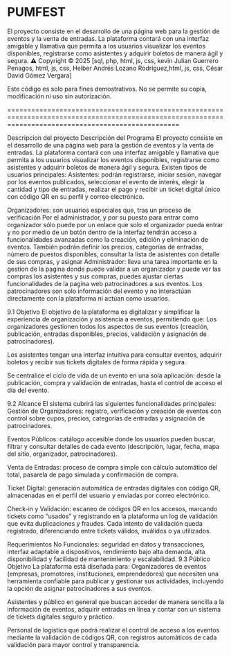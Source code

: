 # PUMFEST
El proyecto consiste en el desarrollo de una página web para la gestión de eventos y la venta de entradas. La plataforma contará con una interfaz amigable y llamativa que permita a los usuarios visualizar los eventos disponibles, registrarse como asistentes y adquirir boletos de manera ágil y segura.
⚠️ Copyright © 2025 [sql, php, html, js, css, kevin Julian Guerrero Penagos, html, js, css, Heiber Andrés Lozano Rodríguez,html, js, css,  César David Gómez Vergara]

Este código es solo para fines demostrativos. No se permite su copia, modificación ni uso sin autorización.



=======================================================================================================================================================




Descripcion del proyecto
Descripción del Programa
El proyecto consiste en el desarrollo de una página web para la gestión de eventos y la venta de entradas. La plataforma contará con una interfaz amigable y llamativa que permita a los usuarios visualizar los eventos disponibles, registrarse como asistentes y adquirir boletos de manera ágil y segura.
Existen tipos de usuarios principales:
Asistentes: podrán registrarse, iniciar sesión, navegar por los eventos publicados, seleccionar el evento de interés, elegir la cantidad y tipo de entradas, realizar el pago y recibir un ticket digital único con código QR en su perfil y correo electrónico.


Organizadores: son usuarios especiales que, tras un proceso de verificación Por el administrador, y por su puesto para entrar como organizador sólo puede por un enlace que solo el organizador pueda entrar y no por medio de un botón dentro de la interfaz tendrán acceso a funcionalidades avanzadas como la creación, edición y eliminación de eventos. También podrán definir los precios, categorías de entradas, número de puestos disponibles, consultar la lista de asistentes con detalle de sus compras, y asignar 
Administrador: lleva una tarea importante en la gestion de la pagina donde puede validar a un organizador y puede ver las compras los asistentes y sus compras, puedes ajustar ciertas funcionalidades de la pagina web
patrocinadores a sus eventos. Los patrocinadores son solo información del evento y no interactúan directamente con la plataforma ni actúan como usuarios.


9.1 Objetivo
El objetivo de la plataforma es digitalizar y simplificar la experiencia de organización y asistencia a eventos, permitiendo que:
Los organizadores gestionen todos los aspectos de sus eventos (creación, publicación, entradas disponibles, precios, validación y asignación de patrocinadores).


Los asistentes tengan una interfaz intuitiva para consultar eventos, adquirir boletos y recibir sus tickets digitales de forma rápida y segura.


Se centralice el ciclo de vida de un evento en una sola aplicación: desde la publicación, compra y validación de entradas, hasta el control de acceso el día del evento.


9.2 Alcance
El sistema cubrirá las siguientes funcionalidades principales:
Gestión de Organizadores: registro, verificación y creación de eventos con control sobre cupos, precios, categorías de entradas y asignación de patrocinadores.


Eventos Públicos: catálogo accesible donde los usuarios pueden buscar, filtrar y consultar detalles de cada evento (descripción, lugar, fecha, mapa del sitio, organizador, patrocinadores).


Venta de Entradas: proceso de compra simple con cálculo automático del total, pasarela de pago simulada y confirmación de compra.


Ticket Digital: generación automática de entradas digitales con código QR, almacenadas en el perfil del usuario y enviadas por correo electrónico.


Check-in y Validación: escaneo de códigos QR en los accesos, marcando tickets como “usados” y registrando en la plataforma un log de validación que evita duplicaciones y fraudes. Cada intento de validación queda registrado, diferenciando entre tickets válidos, inválidos o ya utilizados.


Requerimientos No Funcionales: seguridad en datos y transacciones, interfaz adaptable a dispositivos, rendimiento bajo alta demanda, alta disponibilidad y facilidad de mantenimiento y escalabilidad.
9.3 Público Objetivo
La plataforma está diseñada para:
Organizadores de eventos (empresas, promotores, instituciones, emprendedores) que necesiten una herramienta confiable para publicar y gestionar sus actividades, incluyendo la opción de asignar patrocinadores a sus eventos.


Asistentes y público en general que buscan acceder de manera sencilla a la información de eventos, adquirir entradas en línea y contar con un sistema de tickets digitales seguro y práctico.


Personal de logística que podrá realizar el control de acceso a los eventos mediante la validación de códigos QR, con registros automáticos de cada validación para mayor control y transparencia.
